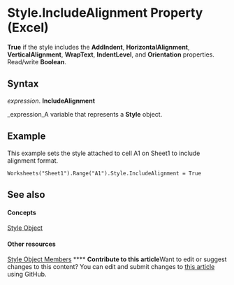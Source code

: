 
# Style.IncludeAlignment Property (Excel)

 **True** if the style includes the **AddIndent**,  **HorizontalAlignment**,  **VerticalAlignment**,  **WrapText**,  **IndentLevel**, and  **Orientation** properties. Read/write **Boolean**.


## Syntax

 _expression_. **IncludeAlignment**

 _expression_A variable that represents a  **Style** object.


## Example

This example sets the style attached to cell A1 on Sheet1 to include alignment format.


```
Worksheets("Sheet1").Range("A1").Style.IncludeAlignment = True
```


## See also


#### Concepts


 [Style Object](3c1e9184-0075-5f46-9a1a-0b61d874d1f8.md)
#### Other resources


 [Style Object Members](78f477c9-4033-e7c5-fc3d-7ba025392d31.md)
****   **Contribute to this article**Want to edit or suggest changes to this content? You can edit and submit changes to  [this article](https://github.com/jhershey00/VBA_Excel_Test/OpenXMLCon/articles/4b58251d-cf1f-3301-a597-3e2c756144fe.md) using GitHub.

